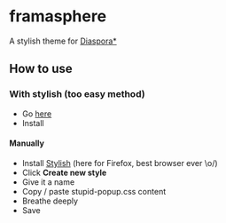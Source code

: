 framasphere
===========

A stylish theme for [Diaspora*](https://github.com/diaspora/diaspora)

## How to use

### With stylish (too easy method)

* Go [here](https://userstyles.org/styles/96878/diaspora-simple-large)
* Install


#### Manually

* Install [Stylish](https://addons.mozilla.org/fr/firefox/addon/stylish/?src=ss) (here for Firefox, best browser ever \o/)
* Click **Create new style**
* Give it a name
* Copy / paste stupid-popup.css content
* Breathe deeply
* Save
